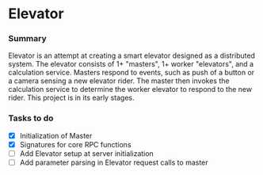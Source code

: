 # Elevator

### Summary

Elevator is an attempt at creating a smart elevator designed as a distributed system. The elevator consists of 1+ "masters", 1+ worker "elevators", and a calculation service. Masters respond to events, such as push of a button or a camera sensing a new elevator rider. The master then invokes the calculation service to determine the worker elevator to respond to the new rider. This project is in its early stages.

### Tasks to do
- [x] Initialization of Master
- [x] Signatures for core RPC functions
- [ ] Add Elevator setup at server initialization
- [ ] Add parameter parsing in Elevator request calls to master

